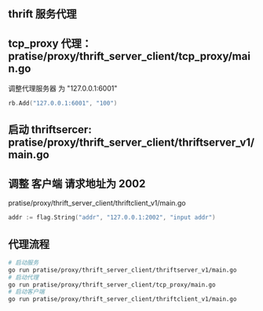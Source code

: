 ## thrift 服务代理

## tcp_proxy 代理： pratise/proxy/thrift_server_client/tcp_proxy/main.go

调整代理服务器 为 "127.0.0.1:6001"
```go
rb.Add("127.0.0.1:6001", "100")
```

## 启动 thriftsercer: pratise/proxy/thrift_server_client/thriftserver_v1/main.go

## 调整 客户端 请求地址为 2002
pratise/proxy/thrift_server_client/thriftclient_v1/main.go

```go
addr := flag.String("addr", "127.0.0.1:2002", "input addr")
```

## 代理流程
```bash
# 启动服务
go run pratise/proxy/thrift_server_client/thriftserver_v1/main.go
# 启动代理
go run pratise/proxy/thrift_server_client/tcp_proxy/main.go
# 启动客户端
go run pratise/proxy/thrift_server_client/thriftclient_v1/main.go
```